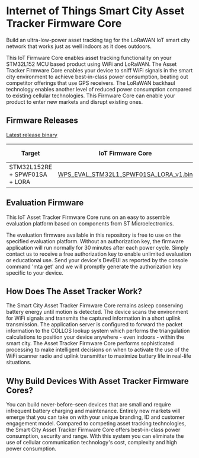 #  Internet of Things Smart City Asset Tracker Firmware Core

Build an ultra-low-power asset tracking tag for the LoRaWAN IoT smart city network that works just as well indoors as it does outdoors.

This IoT Firmware Core enables asset tracking functionality on your STM32L152 MCU based product using WiFi and LoRaWAN. The Asset Tracker Firmware Core enables your device to sniff WiFi signals in the smart city environment to achieve best-in-class power consumption, beating out competitor offerings that use GPS receivers.  The LoRaWAN backhaul technology enables another level of reduced power consumption compared to existing cellular technologies. This Firmware Core can enable your product to enter new markets and disrupt existing ones.

## Firmware Releases

[Latest release binary](https://github.com/firmwaremodules/iot-asset-tracker/releases/latest)

| Target | IoT Firmware Core | Release Notes |
| ------ | ---- | ------------- |
| STM32L152RE + SPWF01SA + LORA | [WPS_EVAL_STM32L1_SPWF01SA_LORA_v1.bin](https://github.com/firmwaremodules/iot-asset-tracker/releases/download/v1/WPS_EVAL_STM32L1_SPWF01SA_LORA_v1.bin) | Initial pre-release |


## Evaluation Firmware

This IoT Asset Tracker Firmware Core runs on an easy to assemble evaluation platform based on components from ST Microelectronics.

The evaluation firmware available in this repository is free to use on the specified evaluation platform.  Without an authorization key, the firmware application will run normally for 30 minutes after each power cycle.  Simply contact us to receive a free authorization key to enable unlimited evaluation or educational use. Send your device's DevEUI as reported by the console command 'mta get' and we will promptly generate the authorization key specific to your device.


## How Does The Asset Tracker Work?

The Smart City Asset Tracker Firmware Core remains asleep conserving battery energy until motion is detected. The device scans the environment for WiFi signals and transmits the captured information in a short uplink transmission.  The application server is configured to forward the packet information to the COLLOS lookup system which performs the triangulation calculations to position your device anywhere - even indoors - within the smart city.  The Asset Tracker Firmware Core performs sophisticated processing to make intelligent decisions on when to activate the use of the WiFi scanner radio and uplink transmitter to maximize battery life in real-life situations.

## Why Build Devices With Asset Tracker Firmware Cores?

You can build never-before-seen devices that are small and require infrequent battery charging and maintenance.  Entirely new markets will emerge that you can take on with your unique branding, ID and customer engagement model. Compared to competing asset tracking technologies, the Smart City Asset Tracker Firmware Core offers best-in-class power consumption, security and range.  With this system you can eliminate the use of cellular communication technology's cost, complexity and high power consumption.



